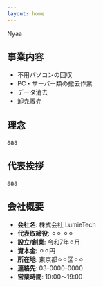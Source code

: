 ```yaml
---
layout: home
---
```

Nyaa

## 事業内容
- 不用パソコンの回収
- PC・サーバー類の撤去作業
- データ消去
- 卸売販売

## 理念
aaa

## 代表挨拶
aaa

## 会社概要
- **会社名**: 株式会社 LumieTech
- **代表取締役**: ⚪︎⚪︎ ⚪︎⚪︎
- **設立/創業**: 令和7年⚪︎月
- **資本金**: ⚪︎⚪︎円
- **所在地**: 東京都⚪︎⚪︎区⚪︎⚪︎
- **連絡先**: 03-0000-0000
- **営業時間**: 10:00～19:00
